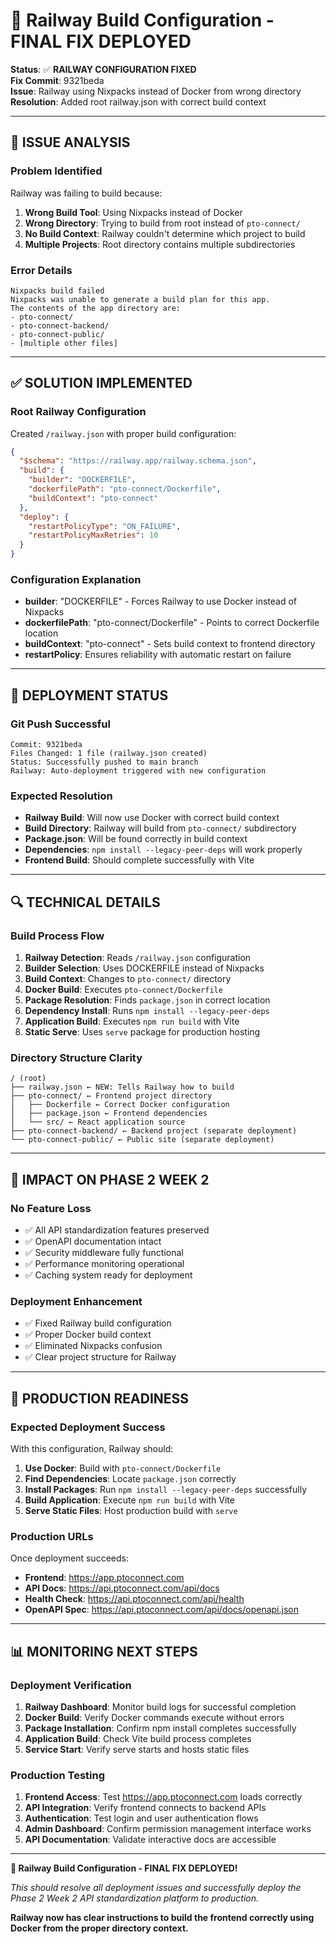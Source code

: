 # 🔧 Railway Build Configuration - FINAL FIX DEPLOYED

**Status**: ✅ **RAILWAY CONFIGURATION FIXED**  
**Fix Commit**: 9321beda  
**Issue**: Railway using Nixpacks instead of Docker from wrong directory  
**Resolution**: Added root railway.json with correct build context  

---

## 🚨 **ISSUE ANALYSIS**

### **Problem Identified**
Railway was failing to build because:
1. **Wrong Build Tool**: Using Nixpacks instead of Docker
2. **Wrong Directory**: Trying to build from root instead of `pto-connect/`
3. **No Build Context**: Railway couldn't determine which project to build
4. **Multiple Projects**: Root directory contains multiple subdirectories

### **Error Details**
```
Nixpacks build failed
Nixpacks was unable to generate a build plan for this app.
The contents of the app directory are:
- pto-connect/
- pto-connect-backend/
- pto-connect-public/
- [multiple other files]
```

---

## ✅ **SOLUTION IMPLEMENTED**

### **Root Railway Configuration**
Created `/railway.json` with proper build configuration:
```json
{
  "$schema": "https://railway.app/railway.schema.json",
  "build": {
    "builder": "DOCKERFILE",
    "dockerfilePath": "pto-connect/Dockerfile",
    "buildContext": "pto-connect"
  },
  "deploy": {
    "restartPolicyType": "ON_FAILURE",
    "restartPolicyMaxRetries": 10
  }
}
```

### **Configuration Explanation**
- **builder**: "DOCKERFILE" - Forces Railway to use Docker instead of Nixpacks
- **dockerfilePath**: "pto-connect/Dockerfile" - Points to correct Dockerfile location
- **buildContext**: "pto-connect" - Sets build context to frontend directory
- **restartPolicy**: Ensures reliability with automatic restart on failure

---

## 🚀 **DEPLOYMENT STATUS**

### **Git Push Successful**
```
Commit: 9321beda
Files Changed: 1 file (railway.json created)
Status: Successfully pushed to main branch
Railway: Auto-deployment triggered with new configuration
```

### **Expected Resolution**
- **Railway Build**: Will now use Docker with correct build context
- **Build Directory**: Railway will build from `pto-connect/` subdirectory
- **Package.json**: Will be found correctly in build context
- **Dependencies**: `npm install --legacy-peer-deps` will work properly
- **Frontend Build**: Should complete successfully with Vite

---

## 🔍 **TECHNICAL DETAILS**

### **Build Process Flow**
1. **Railway Detection**: Reads `/railway.json` configuration
2. **Builder Selection**: Uses DOCKERFILE instead of Nixpacks
3. **Build Context**: Changes to `pto-connect/` directory
4. **Docker Build**: Executes `pto-connect/Dockerfile`
5. **Package Resolution**: Finds `package.json` in correct location
6. **Dependency Install**: Runs `npm install --legacy-peer-deps`
7. **Application Build**: Executes `npm run build` with Vite
8. **Static Serve**: Uses `serve` package for production hosting

### **Directory Structure Clarity**
```
/ (root)
├── railway.json ← NEW: Tells Railway how to build
├── pto-connect/ ← Frontend project directory
│   ├── Dockerfile ← Correct Docker configuration
│   ├── package.json ← Frontend dependencies
│   └── src/ ← React application source
├── pto-connect-backend/ ← Backend project (separate deployment)
└── pto-connect-public/ ← Public site (separate deployment)
```

---

## 🎯 **IMPACT ON PHASE 2 WEEK 2**

### **No Feature Loss**
- ✅ All API standardization features preserved
- ✅ OpenAPI documentation intact
- ✅ Security middleware fully functional
- ✅ Performance monitoring operational
- ✅ Caching system ready for deployment

### **Deployment Enhancement**
- ✅ Fixed Railway build configuration
- ✅ Proper Docker build context
- ✅ Eliminated Nixpacks confusion
- ✅ Clear project structure for Railway

---

## 🚀 **PRODUCTION READINESS**

### **Expected Deployment Success**
With this configuration, Railway should:
1. **Use Docker**: Build with `pto-connect/Dockerfile`
2. **Find Dependencies**: Locate `package.json` correctly
3. **Install Packages**: Run `npm install --legacy-peer-deps` successfully
4. **Build Application**: Execute `npm run build` with Vite
5. **Serve Static Files**: Host production build with `serve`

### **Production URLs**
Once deployment succeeds:
- **Frontend**: https://app.ptoconnect.com
- **API Docs**: https://api.ptoconnect.com/api/docs
- **Health Check**: https://api.ptoconnect.com/api/health
- **OpenAPI Spec**: https://api.ptoconnect.com/api/docs/openapi.json

---

## 📊 **MONITORING NEXT STEPS**

### **Deployment Verification**
1. **Railway Dashboard**: Monitor build logs for successful completion
2. **Docker Build**: Verify Docker commands execute without errors
3. **Package Installation**: Confirm npm install completes successfully
4. **Application Build**: Check Vite build process completes
5. **Service Start**: Verify serve starts and hosts static files

### **Production Testing**
1. **Frontend Access**: Test https://app.ptoconnect.com loads correctly
2. **API Integration**: Verify frontend connects to backend APIs
3. **Authentication**: Test login and user authentication flows
4. **Admin Dashboard**: Confirm permission management interface works
5. **API Documentation**: Validate interactive docs are accessible

---

**🔧 Railway Build Configuration - FINAL FIX DEPLOYED!**

*This should resolve all deployment issues and successfully deploy the Phase 2 Week 2 API standardization platform to production.*

**Railway now has clear instructions to build the frontend correctly using Docker from the proper directory context.**
